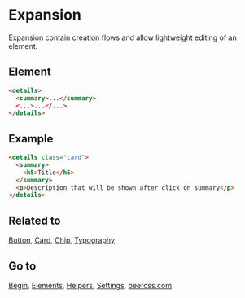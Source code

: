 # Expansion

Expansion contain creation flows and allow lightweight editing of an element.

## Element

```html
<details>
  <summary>...</summary>
  <...>...</...>
</details>
```

## Example

```html
<details class="card">
  <summary>
    <h5>Title</h5>
  </summary>
  <p>Description that will be shown after click on summary</p>
</details>
```

## Related to
[Button](https://github.com/beercss/beercss/blob/main/docs/BUTTON.md), [Card](https://github.com/beercss/beercss/blob/main/docs/CARD.md), [Chip](https://github.com/beercss/beercss/blob/main/docs/CHIP.md), [Typography](https://github.com/beercss/beercss/blob/main/docs/TYPOGRAPHY.md)

## Go to
[Begin](https://github.com/beercss/beercss/blob/main/docs/INDEX.md), [Elements](https://github.com/beercss/beercss/blob/main/docs/ELEMENTS.md), [Helpers](https://github.com/beercss/beercss/blob/main/docs/HELPERS.md), [Settings](https://github.com/beercss/beercss/blob/main/docs/SETTINGS.md), [beercss.com](https://www.beercss.com)